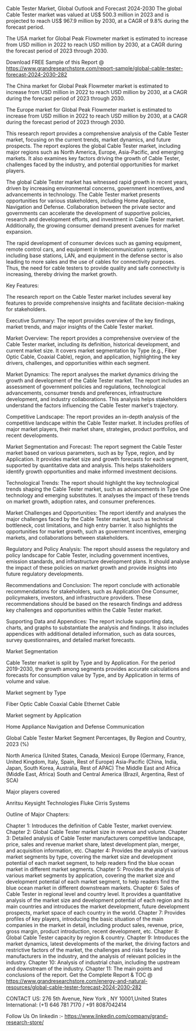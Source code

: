 Cable Tester Market, Global Outlook and Forecast 2024-2030
The global Cable Tester market was valued at US$ 500.3 million in 2023 and is projected to reach US$ 967.9 million by 2030, at a CAGR of 9.8% during the forecast period.

The USA market for Global Peak Flowmeter market is estimated to increase from USD million in 2022 to reach USD million by 2030, at a CAGR during the forecast period of 2023 through 2030.

Download FREE Sample of this Report @ https://www.grandresearchstore.com/report-sample/global-cable-tester-forecast-2024-2030-282

The China market for Global Peak Flowmeter market is estimated to increase from USD million in 2022 to reach USD million by 2030, at a CAGR during the forecast period of 2023 through 2030.

The Europe market for Global Peak Flowmeter market is estimated to increase from USD million in 2022 to reach USD million by 2030, at a CAGR during the forecast period of 2023 through 2030.

This research report provides a comprehensive analysis of the Cable Tester market, focusing on the current trends, market dynamics, and future prospects. The report explores the global Cable Tester market, including major regions such as North America, Europe, Asia-Pacific, and emerging markets. It also examines key factors driving the growth of Cable Tester, challenges faced by the industry, and potential opportunities for market players.

The global Cable Tester market has witnessed rapid growth in recent years, driven by increasing environmental concerns, government incentives, and advancements in technology. The Cable Tester market presents opportunities for various stakeholders, including Home Appliance, Navigation and Defense. Collaboration between the private sector and governments can accelerate the development of supportive policies, research and development efforts, and investment in Cable Tester market. Additionally, the growing consumer demand present avenues for market expansion.

The rapid development of consumer devices such as gaming equipment, remote control cars, and equipment in telecommunication systems, including base stations, LAN, and equipment in the defense sector is also leading to more sales and the use of cables for connectivity purposes. Thus, the need for cable testers to provide quality and safe connectivity is increasing, thereby driving the market growth.

Key Features:

The research report on the Cable Tester market includes several key features to provide comprehensive insights and facilitate decision-making for stakeholders.

Executive Summary: The report provides overview of the key findings, market trends, and major insights of the Cable Tester market.

Market Overview: The report provides a comprehensive overview of the Cable Tester market, including its definition, historical development, and current market size. It covers market segmentation by Type (e.g., Fiber Optic Cable, Coaxial Cable), region, and application, highlighting the key drivers, challenges, and opportunities within each segment.

Market Dynamics: The report analyses the market dynamics driving the growth and development of the Cable Tester market. The report includes an assessment of government policies and regulations, technological advancements, consumer trends and preferences, infrastructure development, and industry collaborations. This analysis helps stakeholders understand the factors influencing the Cable Tester market's trajectory.

Competitive Landscape: The report provides an in-depth analysis of the competitive landscape within the Cable Tester market. It includes profiles of major market players, their market share, strategies, product portfolios, and recent developments.

Market Segmentation and Forecast: The report segment the Cable Tester market based on various parameters, such as by Type, region, and by Application. It provides market size and growth forecasts for each segment, supported by quantitative data and analysis. This helps stakeholders identify growth opportunities and make informed investment decisions.

Technological Trends: The report should highlight the key technological trends shaping the Cable Tester market, such as advancements in Type One technology and emerging substitutes. It analyses the impact of these trends on market growth, adoption rates, and consumer preferences.

Market Challenges and Opportunities: The report identify and analyses the major challenges faced by the Cable Tester market, such as technical bottleneck, cost limitations, and high entry barrier. It also highlights the opportunities for market growth, such as government incentives, emerging markets, and collaborations between stakeholders.

Regulatory and Policy Analysis: The report should assess the regulatory and policy landscape for Cable Tester, including government incentives, emission standards, and infrastructure development plans. It should analyse the impact of these policies on market growth and provide insights into future regulatory developments.

Recommendations and Conclusion: The report conclude with actionable recommendations for stakeholders, such as Application One Consumer, policymakers, investors, and infrastructure providers. These recommendations should be based on the research findings and address key challenges and opportunities within the Cable Tester market.

Supporting Data and Appendices: The report include supporting data, charts, and graphs to substantiate the analysis and findings. It also includes appendices with additional detailed information, such as data sources, survey questionnaires, and detailed market forecasts.

Market Segmentation

Cable Tester market is split by Type and by Application. For the period 2019-2030, the growth among segments provides accurate calculations and forecasts for consumption value by Type, and by Application in terms of volume and value.

Market segment by Type

Fiber Optic Cable
Coaxial Cable
Ethernet Cable

Market segment by Application

Home Appliance
Navigation and Defense
Communication

Global Cable Tester Market Segment Percentages, By Region and Country, 2023 (%)

North America (United States, Canada, Mexico)
Europe (Germany, France, United Kingdom, Italy, Spain, Rest of Europe)
Asia-Pacific (China, India, Japan, South Korea, Australia, Rest of APAC)
The Middle East and Africa (Middle East, Africa)
South and Central America (Brazil, Argentina, Rest of SCA)

Major players covered

Anritsu
Keysight Technologies
Fluke
Cirris Systems

Outline of Major Chapters:

Chapter 1: Introduces the definition of Cable Tester, market overview.
Chapter 2: Global Cable Tester market size in revenue and volume.
Chapter 3: Detailed analysis of Cable Tester manufacturers competitive landscape, price, sales and revenue market share, latest development plan, merger, and acquisition information, etc.
Chapter 4: Provides the analysis of various market segments by type, covering the market size and development potential of each market segment, to help readers find the blue ocean market in different market segments.
Chapter 5: Provides the analysis of various market segments by application, covering the market size and development potential of each market segment, to help readers find the blue ocean market in different downstream markets.
Chapter 6: Sales of Cable Tester in regional level and country level. It provides a quantitative analysis of the market size and development potential of each region and its main countries and introduces the market development, future development prospects, market space of each country in the world.
Chapter 7: Provides profiles of key players, introducing the basic situation of the main companies in the market in detail, including product sales, revenue, price, gross margin, product introduction, recent development, etc.
Chapter 8: Global Cable Tester capacity by region & country.
Chapter 9: Introduces the market dynamics, latest developments of the market, the driving factors and restrictive factors of the market, the challenges and risks faced by manufacturers in the industry, and the analysis of relevant policies in the industry.
Chapter 10: Analysis of industrial chain, including the upstream and downstream of the industry.
Chapter 11: The main points and conclusions of the report.
Get the Complete Report & TOC @ https://www.grandresearchstore.com/energy-and-natural-resources/global-cable-tester-forecast-2024-2030-282

CONTACT US:
276 5th Avenue, New York , NY 10001,United States
International: (+1) 646 781 7170 / +91 8087042414

Follow Us On linkedin :- https://www.linkedin.com/company/grand-research-store/
